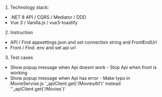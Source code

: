 1. Technology stack:
  - .NET 8 API / CQRS / Mediator / DDD
  - Vue 3 / Vanilla.js / vue3-toastify
2. Instruction
  - API / Find appsettings.json and set connection string and FrontEndUrl
  - Front / Find .env and set api url
3. Test cases
  - Show popup message when Api doesnt work - Stop Api when front is working
  - Show popup message when Api has error - Make typo in MovieServise.js '_apiClient.get('/MoviesAll')' instead ''_apiClient.get('/Movies')'
